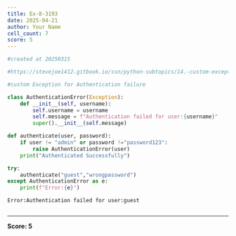 ```yaml
---
title: Ex-8-3193
date: 2025-04-21
author: Your Name
cell_count: 7
score: 5
---
```


```python
#created at 20250315
```


```python
#https://stevejoe1412.gitbook.io/ssn/python-subtopics/14.-custom-exceptions
```


```python
#custom Exception for Authentication failure
```


```python
class AuthenticationError(Exception):
    def __init__(self, username):
        self.username = username
        self.message = f"Authentication failed for user:{username}"
        super().__init__(self.message)
```


```python
def authenticate(user, password):
    if user != "admin" or password !="password123":
        raise AuthenticationError(user)
    print("Authenticated Successfully")
```


```python
try:
    authenticate("guest","wrongpassword")
except AuthenticationError as e:
    print(f"Error:{e}")
```

    Error:Authentication failed for user:guest



```python

```


---
**Score: 5**